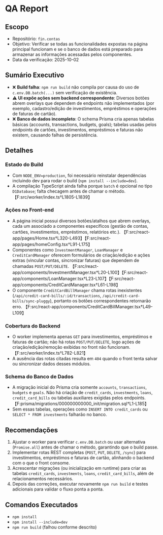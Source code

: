 # QA Report

## Escopo
- Repositório: `fin.contas`
- Objetivo: Verificar se todas as funcionalidades expostas na página principal funcionam e se o banco de dados está preparado para armazenar as informações acessadas pelos componentes.
- Data da verificação: 2025-10-02

## Sumário Executivo
- ❌ **Build falha**: `npm run build` não compila por causa do uso de `c.env.DB.batch(...)` sem verificação de existência.
- ⚠️ **UI expõe ações sem backend correspondente**: Diversos botões abrem overlays que dependem de endpoints não implementados (por exemplo, cadastro/edição de investimentos, empréstimos e operações de faturas de cartão).
- ❌ **Banco de dados incompleto**: O schema Prisma cria apenas tabelas básicas (accounts, transactions, budgets, goals); tabelas usadas pelos endpoints de cartões, investimentos, empréstimos e faturas não existem, causando falhas de persistência.

## Detalhes

### Estado do Build
- Com `NODE_ENV=production`, foi necessário reinstalar dependências incluindo dev para rodar o build (`npm install --include=dev`).
- A compilação TypeScript ainda falha porque `batch` é opcional no tipo `D1Database`; falta checagem antes de chamar o método. 【F:src/worker/index.ts†L1805-L1839】

### Ações no Front-end
- A página inicial possui diversos botões/atalhos que abrem overlays, cada um associado a componentes específicos (gestão de contas, cartões, investimentos, empréstimos, relatórios etc.). 【F:src/react-app/pages/Home.tsx†L320-L493】【F:src/react-app/pages/homeConfig.tsx†L91-L175】
- Componentes como `InvestmentManager`, `LoanManager` e `CreditCardManager` oferecem formulários de criação/edição e ações extras (vincular contas, sincronizar faturas) que dependem de chamadas `POST/PUT/DELETE`. 【F:src/react-app/components/InvestmentManager.tsx†L20-L100】【F:src/react-app/components/LoanManager.tsx†L23-L107】【F:src/react-app/components/CreditCardManager.tsx†L61-L198】
- O componente `CreditCardBillManager` chama rotas inexistentes (`/api/credit-card-bills/:id/transactions`, `/api/credit-card-bills/sync-pluggy`), portanto os botões correspondentes retornarão erro. 【F:src/react-app/components/CreditCardBillManager.tsx†L49-L109】

### Cobertura do Backend
- O worker implementa apenas `GET` para investimentos, empréstimos e faturas de cartão; não há rotas `POST/PUT/DELETE`, logo ações de criação/edição/remoção exibidas no front não funcionam. 【F:src/worker/index.ts†L782-L821】
- A ausência das rotas citadas resulta em `404` quando o front tenta salvar ou sincronizar dados desses módulos.

### Schema do Banco de Dados
- A migração inicial do Prisma cria somente `accounts`, `transactions`, `budgets` e `goals`. Não há criação de `credit_cards`, `investments`, `loans`, `credit_card_bills` ou tabelas auxiliares exigidas pelos endpoints. 【F:prisma/migrations/000000000000_init/migration.sql†L1-L185】
- Sem essas tabelas, operações como `INSERT INTO credit_cards` ou `SELECT * FROM investments` falharão no banco.

## Recomendações
1. Ajustar o worker para verificar `c.env.DB.batch` ou usar alternativa (`Promise.all`) antes de chamar o método, garantindo que o build passe.
2. Implementar rotas REST completas (`POST`, `PUT`, `DELETE`, `/sync`) para investimentos, empréstimos e faturas de cartão, alinhando o backend com o que o front consome.
3. Acrescentar migrações (ou inicialização em runtime) para criar as tabelas `credit_cards`, `investments`, `loans`, `credit_card_bills`, além de relacionamentos necessários.
4. Depois das correções, executar novamente `npm run build` e testes adicionais para validar o fluxo ponta a ponta.

## Comandos Executados
- `npm install`
- `npm install --include=dev`
- `npm run build` (falhou conforme descrito)

